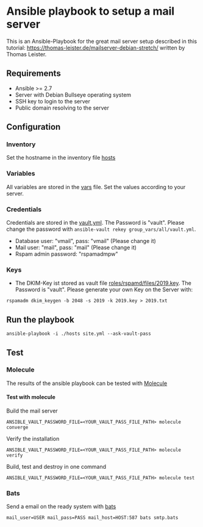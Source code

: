 # Ansible playbook to setup a mail server

This is an Ansible-Playbook for the great mail server setup described in this tutorial: https://thomas-leister.de/mailserver-debian-stretch/ written by Thomas Leister.

## Requirements

- Ansible >= 2.7
- Server with Debian Bullseye operating system
- SSH key to login to the server
- Public domain resolving to the server

## Configuration

### Inventory

Set the hostname in the inventory file [hosts](hosts)

### Variables

All variables are stored in the [vars](group_vars/all/vars.yml) file. Set the values according to your server.

### Credentials

Credentials are stored in the [vault.yml](group_vars/all/vault.yml). The Password is "vault".
Please change the password with `ansible-vault rekey group_vars/all/vault.yml`.

- Database user: "vmail", pass: "vmail" (Please change it)
- Mail user: "mail", pass: "mail" (Please change it)
- Rspam admin password: "rspamadmpw"

### Keys

- The DKIM-Key ist stored as vault file [roles/rspamd/files/2019.key](roles/rspamd/files/2019.key). The Password is "vault". Please generate your own Key on the Server with:

```
rspamadm dkim_keygen -b 2048 -s 2019 -k 2019.key > 2019.txt
```

## Run the playbook

```
ansible-playbook -i ./hosts site.yml --ask-vault-pass
```

## Test

### Molecule

The results of the ansible playbook can be tested with [Molecule](https://molecule.readthedocs.io/en/latest/)

#### Test with molecule

Build the mail server

```
ANSIBLE_VAULT_PASSWORD_FILE=<YOUR_VAULT_PASS_FILE_PATH> molecule converge
```

Verify the installation

```
ANSIBLE_VAULT_PASSWORD_FILE=<YOUR_VAULT_PASS_FILE_PATH> molecule verify
```

Build, test and destroy in one command

```
ANSIBLE_VAULT_PASSWORD_FILE=<YOUR_VAULT_PASS_FILE_PATH> molecule test
```

### Bats

Send a email on the ready system with [bats](https://github.com/sstephenson/bats)

```
mail_user=USER mail_pass=PASS mail_host=HOST:587 bats smtp.bats
```
